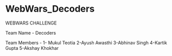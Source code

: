 # WebWars_Decoders

WEBWARS CHALLENGE

Team Name - Decoders


Team Members - 
1- Mukul Teotia
2-Ayush Awasthi
3-Abhinav Singh
4-Kartik Gupta
5-Akshay Khokhar

